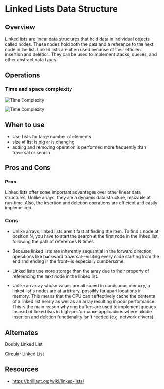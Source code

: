 # Linked Lists Data Structure

## Overview
Linked lists are linear data structures that hold data in individual objects called nodes. These nodes hold both the data and a reference to the next node in the list.
Linked lists are often used because of their efficient insertion and deletion. They can be used to implement stacks, queues, and other abstract data types.

## Operations

### Time and space complexity

![Time Complexity](./operations.png)

![Time Complexity](./abc.png)


## When to use

- Use Lists for large number of elements
- size of list is big or is changing
- adding and removing operation is performed more frequently than traversal or search 

## Pros and Cons

### Pros

Linked lists offer some important advantages over other linear data structures. Unlike arrays, they are a dynamic data structure, resizable at run-time. Also, the insertion and deletion operations are efficient and easily implemented.

### Cons

- Unlike arrays, linked lists aren't fast at finding the item. To find a node at position N, you have to start the search at the first node in the linked list, following the path of references N times. 

- Because linked lists are inherently sequential in the forward direction, operations like backward traversal--visiting every node starting from the end and ending in the front--is especially cumbersome.

- Linked lists use more storage than the array due to their property of referencing the next node in the linked list.

- Unlike an array whose values are all stored in contiguous memory, a linked list's nodes are at arbitrary, possibly far apart locations in memory. This means that the CPU can't effectively cache the contents of a linked list nearly as well as an array resulting in poor performance. This is the main reason why ring buffers are used to implement queues instead of linked lists in high-performance applications where middle insertion and deletion functionality isn't needed (e.g. network drivers).


## Alternates

Doubly Linked List

Circular Linked List


## Resources
- https://brilliant.org/wiki/linked-lists/
